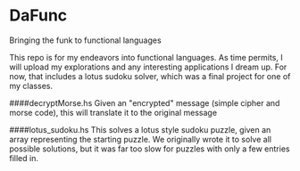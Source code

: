 # DaFunc
Bringing the funk to functional languages

This repo is for my endeavors into functional languages.  As time permits, I will upload my explorations and any interesting applications I dream up.  For now, that includes a lotus sudoku solver, which was a final project for one of my classes.



####decryptMorse.hs
Given an "encrypted" message (simple cipher and morse code), this will translate it to the original message


####lotus_sudoku.hs
This solves a lotus style sudoku puzzle, given an array representing the starting puzzle.  We originally wrote it to solve all possible solutions, but it was far too slow for puzzles with only a few entries filled in.
